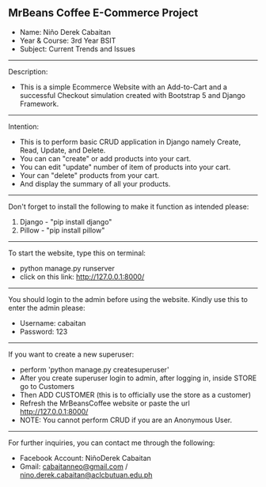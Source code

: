 MrBeans Coffee E-Commerce Project
-----------------------------
   - Name:  Niño Derek Cabaitan
   - Year & Course: 3rd Year BSIT
   - Subject: Current Trends and Issues

-----------------------------
Description: 
   - This is a simple Ecommerce Website with an Add-to-Cart and a successful Checkout simulation created with Bootstrap 5 and Django Framework.
-----------------------------
Intention: 
   - This is to perform basic CRUD application in Django namely Create, Read, Update, and Delete.
   - You can can "create" or add products into your cart.
   - You can edit "update" number of item of products into your cart.
   - Your can "delete" products from your cart.
   - And display the summary of all your products.
-----------------------------
Don't forget to install the following to make it function as intended please:
   1. Django - "pip install django"
   2. Pillow - "pip install pillow"
-----------------------------
To start the website, type this on terminal:
   - python manage.py runserver
   - click on this link: http://127.0.0.1:8000/
-----------------------------
You should login to the admin before using the website. Kindly use this to enter the admin please:
   - Username: cabaitan 
   - Password: 123 
-----------------------------
If you want to create a new superuser:
   - perform 'python manage.py createsuperuser'
   - After you create superuser login to admin, after logging in, inside STORE go to Customers
   - Then ADD CUSTOMER (this is to officially use the store as a customer)
   - Refresh the MrBeansCoffee website or paste the url http://127.0.0.1:8000/ 
   - NOTE: You cannot perform CRUD if you are an Anonymous User.
-----------------------------
For further inquiries, you can contact me through the following:
   - Facebook Account: NiñoDerek Cabaitan
   - Gmail: cabaitanneo@gmail.com / nino.derek.cabaitan@aclcbutuan.edu.ph
